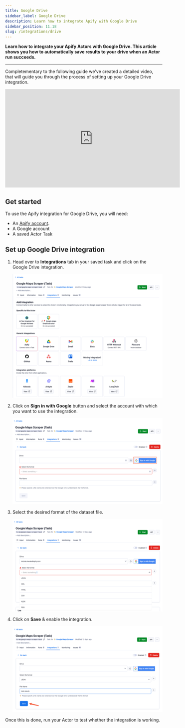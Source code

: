 ```yaml
---
title: Google Drive
sidebar_label: Google Drive
description: Learn how to integrate Apify with Google Drive
sidebar_position: 11.18
slug: /integrations/drive
---
```


**Learn how to integrate your Apify Actors with Google Drive. This article shows you how to automatically save results to your drive when an Actor run succeeds.**

---

Completementary to the following guide we've created a detailed video, that will guide you through the process of setting up your Google Drive integration.

<iframe width="560" height="315" src="https://www.youtube-nocookie.com/embed/IFTeKdj6ZGM" title="YouTube video player" frameborder="0" allow="accelerometer; autoplay; clipboard-write; encrypted-media; gyroscope; picture-in-picture; web-share" allowfullscreen></iframe>

## Get started

To use the Apify integration for Google Drive, you will need:

- An [Apify account](https://console.apify.com/).
- A Google account
- A saved Actor Task

## Set up Google Drive integration

1. Head over to **Integrations** tab in your saved task and click on the Google Drive integration.

    ![Google Drive integration](../images/gdrive/google-maps-task-integrations.png)

1. Click on **Sign in with Google** button and select the account with which you want to use the integration.

    ![Google Drive integration signup](../images/gdrive/google-maps-task-integration-setup.png)

1. Select the desired format of the dataset file.

    ![Google Drive integration format](../images/gdrive/google-maps-task-integration-format.png)

1. Click on **Save** & enable the integration.

    ![Google Drive integration save](../images/gdrive/google-maps-task-integration-save.png)

Once this is done, run your Actor to test whether the integration is working.

